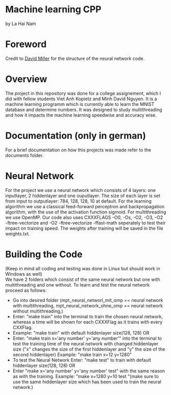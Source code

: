 # Machine learning CPP
by La Hai Nam
# Foreword
Credit to [David Miller](https://www.millermattson.com/dave/?p=54) for the structure of the neural network code.
# Overview
The project in this repository was done for a college assignement, which I did with fellow students Viet Anh Kopietz and Minh David Nguyen. It is a machine learning programm which is currently able to learn the MNIST database and determine numbers. It was designed to study multithreading and how it impacts the machine learning speedwise and accuracy wise.
# Documentation (only in german)
For a brief documentation on how this projects was made refer to the documents folder. 
# Neural Network

For the project we use a neural network which consists of 4 layers: one inputlayer, 2 hiddenlayer and one ouputlayer.
The size of each layer is set from input to outputlayer: 784, 128, 128, 10 at default.
For the learning algorithm we use a classical feed-forward perceptron and backpropagation algorithm, with the use of the activation function sigmoid. For multithreading we use OpenMP. Our code also uses CXXXFLAGS -O0, -Os, -O2, -O3, -O2 -ftree-vectorize and -O2 -ftree-vectorize -ffast-math seperately to test their impact on training speed. The weights after training will be saved in the file weights.txt.
# Building the Code
(Keep in mind all coding and testing was done in Linux but should work in Windows as well)  
We have 2 folders which consist of the same neural network but  one with multithreading and one without. To learn and test the neural network proceed as follows:    
-  Go into desired folder (mpt_neural_networl_mit_omp == neural network with multithreading, mpt_neural_network_ohne_omp == neural network without multithreading,)
- Enter: "make train" into the terminal to train the chosen neural network, whereas a time will be shown for each CXXXFlag as it trains with every CXXFlag.
- Example: "make train" with default hiddenlayer size(128, 128)
OR
- Enter: "make train x='any number' y='any number'" into the terminal to test the training time of the neural network with changed hiddenlayer size
 ("x" changes the size of the first hiddenlayer and "y" the size of the second hiddenlayer) Example: "make train x=12 y=1280"
- To test the Neural Network Enter: "make test" to train with default hiddenlayer size(128, 128) 
OR
 - Enter "make x='any number' y='any number' test" with the same reason as with the training. Example: "make x=1280 y=10 test "(make sure to use the same hiddenlayer size which has been used to train the neural network.)
